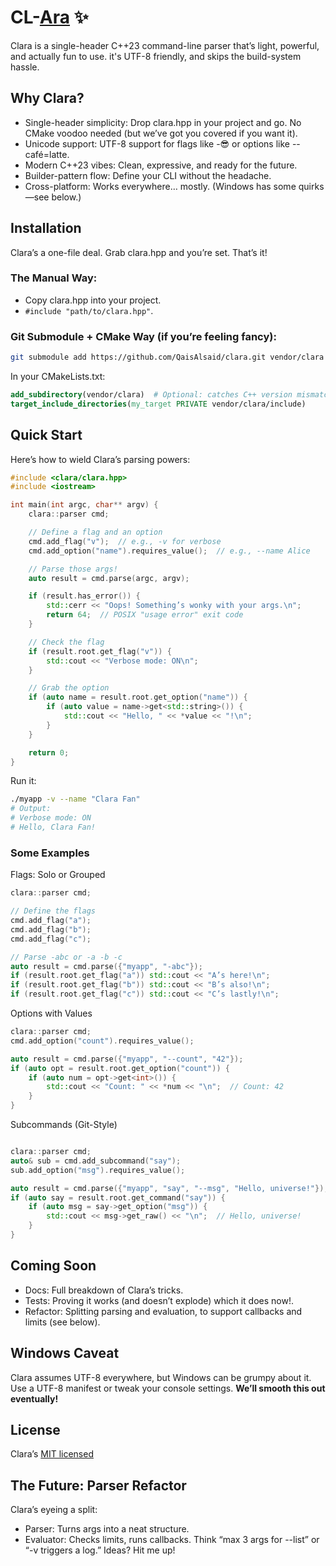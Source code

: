 # CL-[Ara](https://en.wikipedia.org/wiki/Ara_(constellation)) ✨

Clara is a single-header C++23 command-line parser that’s light, powerful, and actually fun to use.
it's UTF-8 friendly, and skips the build-system hassle.

## Why Clara?

* Single-header simplicity: Drop clara.hpp in your project and go. No CMake voodoo needed (but we’ve got you covered if you want it).
* Unicode support: UTF-8 support for flags like -😎 or options like --café=latte.
* Modern C++23 vibes: Clean, expressive, and ready for the future.
* Builder-pattern flow: Define your CLI without the headache.
* Cross-platform: Works everywhere… mostly. (Windows has some quirks—see below.)

## Installation
Clara’s a one-file deal. Grab clara.hpp and you’re set. That’s it!

### The Manual Way:
* Copy clara.hpp into your project.
* `#include "path/to/clara.hpp"`.
### Git Submodule + CMake Way (if you’re feeling fancy):

``` bash
git submodule add https://github.com/QaisAlsaid/clara.git vendor/clara
```

In your CMakeLists.txt:
```cmake
add_subdirectory(vendor/clara)  # Optional: catches C++ version mismatches
target_include_directories(my_target PRIVATE vendor/clara/include)
```

## Quick Start
Here’s how to wield Clara’s parsing powers:

```cpp
#include <clara/clara.hpp>
#include <iostream>

int main(int argc, char** argv) {
    clara::parser cmd;

    // Define a flag and an option
    cmd.add_flag("v");  // e.g., -v for verbose
    cmd.add_option("name").requires_value();  // e.g., --name Alice

    // Parse those args!
    auto result = cmd.parse(argc, argv);

    if (result.has_error()) {
        std::cerr << "Oops! Something’s wonky with your args.\n";
        return 64;  // POSIX "usage error" exit code
    }

    // Check the flag
    if (result.root.get_flag("v")) {
        std::cout << "Verbose mode: ON\n";
    }

    // Grab the option
    if (auto name = result.root.get_option("name")) {
        if (auto value = name->get<std::string>()) {
            std::cout << "Hello, " << *value << "!\n";
        }
    }

    return 0;
}
```
Run it:

```bash
./myapp -v --name "Clara Fan"
# Output:
# Verbose mode: ON
# Hello, Clara Fan!
```

### Some Examples
Flags: Solo or Grouped
```cpp
clara::parser cmd;

// Define the flags
cmd.add_flag("a");
cmd.add_flag("b");
cmd.add_flag("c");

// Parse -abc or -a -b -c
auto result = cmd.parse({"myapp", "-abc"});
if (result.root.get_flag("a")) std::cout << "A’s here!\n";
if (result.root.get_flag("b")) std::cout << "B’s also!\n";
if (result.root.get_flag("c")) std::cout << "C’s lastly!\n";
```

Options with Values
```cpp
clara::parser cmd;
cmd.add_option("count").requires_value();

auto result = cmd.parse({"myapp", "--count", "42"});
if (auto opt = result.root.get_option("count")) {
    if (auto num = opt->get<int>()) {
        std::cout << "Count: " << *num << "\n";  // Count: 42
    }
}
```

Subcommands (Git-Style)

```cpp

clara::parser cmd;
auto& sub = cmd.add_subcommand("say");
sub.add_option("msg").requires_value();

auto result = cmd.parse({"myapp", "say", "--msg", "Hello, universe!"});
if (auto say = result.root.get_command("say")) {
    if (auto msg = say->get_option("msg")) {
        std::cout << msg->get_raw() << "\n";  // Hello, universe!
    }
}
```
## Coming Soon
* Docs: Full breakdown of Clara’s tricks.
* Tests: Proving it works (and doesn’t explode) which it does now!.
* Refactor: Splitting parsing and evaluation, to support callbacks and limits (see below).

## Windows Caveat
Clara assumes UTF-8 everywhere, but Windows can be grumpy about it. Use a UTF-8 manifest or tweak your console settings. **We’ll smooth this out eventually!**

## License
Clara’s [MIT licensed](LICENSE)

## The Future: Parser Refactor
Clara’s eyeing a split:

* Parser: Turns args into a neat structure.
* Evaluator: Checks limits, runs callbacks. Think “max 3 args for --list” or “-v triggers a log.” Ideas? Hit me up!
